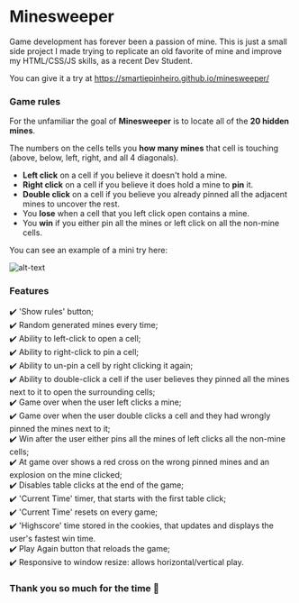 # **Minesweeper**
Game development has forever been a passion of mine. This is just a small side project I made trying to replicate an old favorite of mine and improve my HTML/CSS/JS skills, as a recent Dev Student.

You can give it a try at https://smartiepinheiro.github.io/minesweeper/

### Game rules

For the unfamiliar the goal of **Minesweeper** is to locate all of the **20 hidden mines**. 

The numbers on the cells tells you **how many mines** that cell is touching (above, below, left, right, and all 4 diagonals). 
- **Left click** on a cell if you believe it doesn't hold a mine.
- **Right click** on a cell if you believe it does hold a mine to **pin** it.
- **Double click** on a cell if you believe you already pinned all the adjacent mines to uncover the rest.  
- You **lose** when a cell that you left click open contains a mine.
- You **win** if you either pin all the mines or left click on all the non-mine cells.

You can see an example of a mini try here:  

![alt-text](https://imgur.com/EhNcmye.gif)

### Features
✔️ 'Show rules' button;  
✔️ Random generated mines every time;  
✔️ Ability to left-click to open a cell;  
✔️ Ability to right-click to pin a cell;  
✔️ Ability to un-pin a cell by right clicking it again;  
✔️ Ability to double-click a cell if the user believes they pinned all the mines next to it to open the surrounding cells;  
✔️ Game over when the user left clicks a mine;  
✔️ Game over when the user double clicks a cell and they had wrongly pinned the mines next to it;  
✔️ Win after the user either pins all the mines of left clicks all the non-mine cells;  
✔️ At game over shows a red cross on the wrong pinned mines and an explosion on the mine clicked;  
✔️ Disables table clicks at the end of the game;  
✔️ 'Current Time' timer, that starts with the first table click;  
✔️ 'Current Time' resets on every game;  
✔️ 'Highscore' time stored in the cookies, that updates and displays the user's fastest win time.  
✔️ Play Again button that reloads the game;  
✔️ Responsive to window resize: allows horizontal/vertical play.

### Thank you so much for the time 🙋